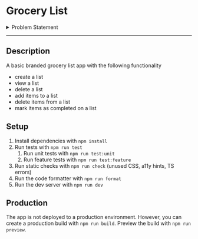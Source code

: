 # Grocery List

<details>
<summary>Problem Statement</summary>

- Source: https://equalexperts.github.io/ee-tech-interviews-uk/grocery-list-problem.html
- Version: 5b8d0fd276b6d288905ed2f63a934e057e8feca2

## Overview

This is a full-stack exercise with a backend API and a web front end. You will need to manage your time so you have an end to end solution at the end of the exercise.

Please write code delivering the requirements that follow. Write code that you would be happy delivering to a paying client, keeping in mind the simplicity comments below.

You should not find this test to be particularly difficult. It is designed to be a straightforward coding exercise and it should take you no more than 90 minutes. One thing we are interested in is to see which compromises you make to stay in this sort of timeframe. It’s more important that we can see how the development would continue than for every feature to be present.

## What we are looking for:

**Test Coverage:** The solution should be developed “test-first”, and should have excellent unit tests and test coverage.

**Simplicity:** We value simplicity as an architectural virtue and a development practice. Solutions should reflect the difficulty of the assigned task, and should not be overly complex. Layers of abstraction, patterns, or architectural features that aren’t called for should not be included.

**Self-explanatory code:** The solution you produce must speak for itself. Multiple paragraphs explaining the solution are a sign that it isn’t straightforward enough to understand purely by reading code, and are not appropriate.

## Deliverable

**Include a readme:** Please include a readme file in the root of the project which states any requirements and commands needed to run the code. Assume the reviewer is unfamiliar with your choice of framework and/or build tools and maybe using a different IDE.

**This version number:** Please include the version number 5b8d0fd276b6d288905ed2f63a934e057e8feca2 in a README file with your submission so we know what version of the instructions you’ve been given.

## The problem

We’d like you to write a basic grocery list comprising a backend API and a web frontend with Equal Experts branding. You can use whatever frameworks you prefer, or not use frameworks at all.

We’re expecting the grocery list to be persisted by a service but in an effort to simplify this we’re happy if the service just holds data in memory.

The grocery list could have functionality like Google Keep where we can add lines, view a list, strike through when a purchase has been made or similar. Or you may take an alternative approach.

</details>

---

## Description

A basic branded grocery list app with the following functionality
- create a list
- view a list
- delete a list
- add items to a list
- delete items from a list
- mark items as completed on a list

## Setup

1. Install dependencies with `npm install`
2. Run tests with `npm run test`
   1. Run unit tests with `npm run test:unit`
   2. Run feature tests with `npm run test:feature`
3. Run static checks with `npm run check` (unused CSS, a11y hints, TS errors)
4. Run the code formatter with `npm run format`
5. Run the dev server with `npm run dev`

## Production

The app is not deployed to a production environment.
However, you can create a production build with `npm run build`.
Preview the build with `npm run preview`.
